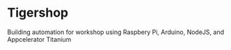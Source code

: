 # Tigershop
Building automation for workshop using Raspbery Pi, Arduino, NodeJS, and Appcelerator Titanium
